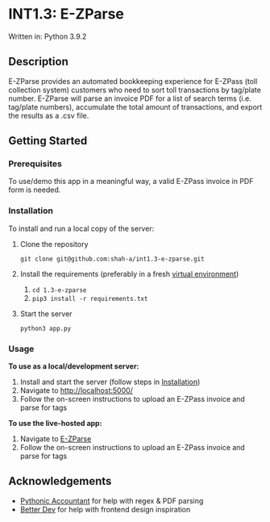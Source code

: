 # INT1.3: E-ZParse

Written in: Python 3.9.2

## Description

E-ZParse provides an automated bookkeeping experience for E-ZPass (toll collection system) customers who need to sort toll transactions by tag/plate number. E-ZParse will parse an invoice PDF for a list of search terms (i.e. tag/plate numbers), accumulate the total amount of transactions, and export the results as a .csv file.

## Getting Started

### Prerequisites

To use/demo this app in a meaningful way, a valid E-ZPass invoice in PDF form is needed.

### Installation

To install and run a local copy of the server:

1) Clone the repository

    `git clone git@github.com:shah-a/int1.3-e-zparse.git`

1) Install the requirements (preferably in a fresh [virtual environment][venv])

    1) `cd 1.3-e-zparse`
    1) `pip3 install -r requirements.txt`

1) Start the server

    `python3 app.py`

### Usage

**To use as a local/development server:**

1) Install and start the server (follow steps in [Installation](#Installation))
1) Navigate to [http://localhost:5000/](http://localhost:5000/)
1) Follow the on-screen instructions to upload an E-ZPass invoice and parse for tags

**To use the live-hosted app:**

1) Navigate to [E-ZParse][E-ZParse]
1) Follow the on-screen instructions to upload an E-ZPass invoice and parse for tags

## Acknowledgements

* [Pythonic Accountant][Pythonic Accountant] for help with regex & PDF parsing
* [Better Dev][Better Dev] for help with frontend design inspiration

[Pythonic Accountant]: https://www.youtube.com/channel/UCQN09g3-sWVRDQc93WRZKYg
[Better Dev]: https://www.youtube.com/channel/UCmXVXfidLZQkppLPaATcHag
[venv]: https://docs.python.org/3/library/venv.html
[E-ZParse]: https://e-zparse.herokuapp.com